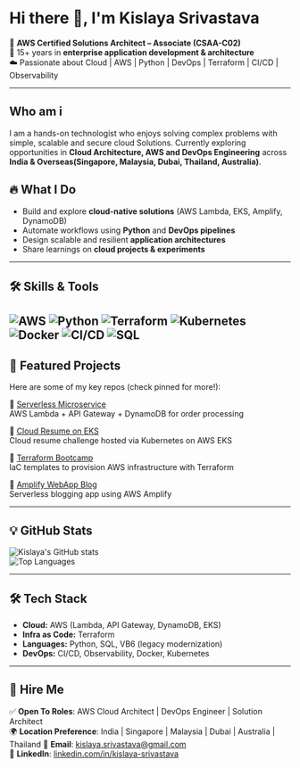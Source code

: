 # Hi there 👋, I'm Kislaya Srivastava  

🚀 **AWS Certified Solutions Architect – Associate (CSAA-C02)**  
💼 15+ years in **enterprise application development & architecture**  
☁️ Passionate about Cloud | AWS | Python | DevOps | Terraform | CI/CD | Observability  

---

## Who am i 
I am a hands-on technologist who enjoys solving complex problems with simple, scalable and secure cloud Solutions.
Currently exploring opportunities in **Cloud Architecture, AWS and DevOps Engineering** across **India & Overseas(Singapore, Malaysia, Dubai, Thailand, Australia)**.

## 🔥 What I Do
- Build and explore **cloud-native solutions** (AWS Lambda, EKS, Amplify, DynamoDB)  
- Automate workflows using **Python** and **DevOps pipelines**  
- Design scalable and resilient **application architectures**  
- Share learnings on **cloud projects & experiments**  

---
## 🛠️ Skills & Tools
![AWS](https://img.shields.io/badge/AWS-Cloud-orange?logo=amazonaws&logoColor=white)
![Python](https://img.shields.io/badge/Python-3.x-blue?logo=python&logoColor=white)
![Terraform](https://img.shields.io/badge/Terraform-IaC-purple?logo=terraform)
![Kubernetes](https://img.shields.io/badge/Kubernetes-Orchestration-blue?logo=kubernetes)
![Docker](https://img.shields.io/badge/Docker-Containers-blue?logo=docker)
![CI/CD](https://img.shields.io/badge/CI/CD-Automation-brightgreen?logo=githubactions&logoColor=white)
![SQL](https://img.shields.io/badge/SQL-Database-red?logo=postgresql&logoColor=white)
---

## 📌 Featured Projects
Here are some of my key repos (check pinned for more!):  

🔹 [Serverless Microservice](https://github.com/kislayasrivastava/serverless-microservice)  
    AWS Lambda + API Gateway + DynamoDB for order processing  

🔹 [Cloud Resume on EKS](https://github.com/kislayasrivastava/resume-kubernetes)  
    Cloud resume challenge hosted via Kubernetes on AWS EKS  

🔹 [Terraform Bootcamp](https://github.com/kislayasrivastava/terraform-beginner-bootcamp-2023)  
    IaC templates to provision AWS infrastructure with Terraform  

🔹 [Amplify WebApp Blog](https://github.com/kislayasrivastava/Amplify-WebApp-Blog)  
    Serverless blogging app using AWS Amplify  

---

## 💡 GitHub Stats
![Kislaya's GitHub stats](https://github-readme-stats.vercel.app/api?username=kislayasrivastava&show_icons=true&theme=tokyonight)  
![Top Languages](https://github-readme-stats.vercel.app/api/top-langs/?username=kislayasrivastava&layout=compact&theme=tokyonight)

---

## 🛠️ Tech Stack
- **Cloud:** AWS (Lambda, API Gateway, DynamoDB, EKS)  
- **Infra as Code:** Terraform  
- **Languages:** Python, SQL, VB6 (legacy modernization)  
- **DevOps:** CI/CD, Observability, Docker, Kubernetes  

---

## 💼 Hire Me
✅ **Open To Roles**: AWS Cloud Architect | DevOps Engineer | Solution Architect  
🌍 **Location Preference**: India | Singapore | Malaysia | Dubai | Australia | Thailand
📧 **Email**: kislaya.srivastava@gmail.com  
💼 **LinkedIn**: [linkedin.com/in/kislaya-srivastava](https://www.linkedin.com/in/kislaya-srivastava)
